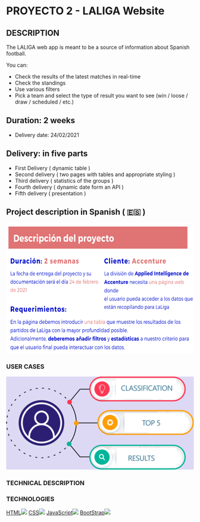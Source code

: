 # PROYECTO 2 - LALIGA Website

## DESCRIPTION

The LALIGA web app is meant to be a source of information about Spanish football.

You can:  

- Check the results of the latest matches in real-time
- Check the standings
- Use various filters 
- Pick a team and select the type of result you want to see (win / loose / draw / scheduled / etc.) 

## Duration: 2 weeks
- Delivery date: 24/02/2021

## Delivery: in five parts
- First Delivery ( dynamic table )
- Second delivery ( two pages with tables and appropriate styling )
- Third delivery ( statistics of the groups )
- Fourth delivery ( dynamic date form an API )
- Fifth delivery ( presentation )

## Project description in Spanish ( 🇪🇸 )

<img src="https://github.com/BlasToth/letscoder-bootcamp-202101/blob/main/proyecto-2-la-liga-website/descripcion-del-proyecto.png" height="350" width="650" alt="proyect description in Spanish"> 




### USER CASES

![La Liga User Cases](https://github.com/BlasToth/letscoder-bootcamp-202101/blob/main/proyecto-2-la-liga-website/dia.png)





### TECHNICAL DESCRIPTION 



### TECHNOLOGIES 

[HTML](html)<img src="https://github.com/tkswann2/tech-logos/blob/master/html5.png" height="40">
[CSS](CSS)<img src="https://github.com/tkswann2/tech-logos/blob/master/css3.png" height="40">
[JavaScript](JavaScript)<img src="https://github.com/tkswann2/tech-logos/blob/master/jslogo.png" height="40">
[BootStrap](BootStrap)<img src="https://github.com/tkswann2/tech-logos/blob/master/bootstrap.png" height="40">






  







